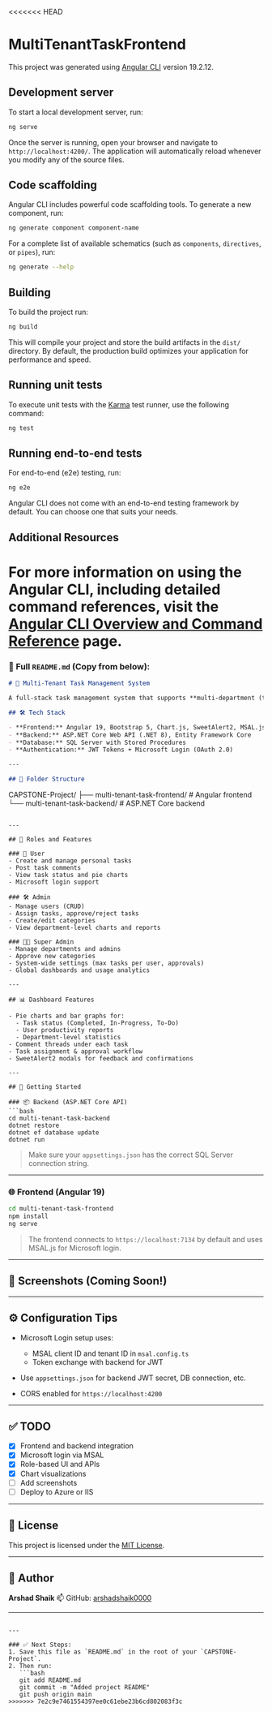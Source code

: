 <<<<<<< HEAD
# MultiTenantTaskFrontend

This project was generated using [Angular CLI](https://github.com/angular/angular-cli) version 19.2.12.

## Development server

To start a local development server, run:

```bash
ng serve
```

Once the server is running, open your browser and navigate to `http://localhost:4200/`. The application will automatically reload whenever you modify any of the source files.

## Code scaffolding

Angular CLI includes powerful code scaffolding tools. To generate a new component, run:

```bash
ng generate component component-name
```

For a complete list of available schematics (such as `components`, `directives`, or `pipes`), run:

```bash
ng generate --help
```

## Building

To build the project run:

```bash
ng build
```

This will compile your project and store the build artifacts in the `dist/` directory. By default, the production build optimizes your application for performance and speed.

## Running unit tests

To execute unit tests with the [Karma](https://karma-runner.github.io) test runner, use the following command:

```bash
ng test
```

## Running end-to-end tests

For end-to-end (e2e) testing, run:

```bash
ng e2e
```

Angular CLI does not come with an end-to-end testing framework by default. You can choose one that suits your needs.

## Additional Resources

For more information on using the Angular CLI, including detailed command references, visit the [Angular CLI Overview and Command Reference](https://angular.dev/tools/cli) page.
=======
### 📄 Full `README.md` (Copy from below):

```markdown
# 🚀 Multi-Tenant Task Management System

A full-stack task management system that supports **multi-department (tenant)** task management with **role-based access** for Users, Admins, and Super Admins.

## 🛠️ Tech Stack

- **Frontend:** Angular 19, Bootstrap 5, Chart.js, SweetAlert2, MSAL.js
- **Backend:** ASP.NET Core Web API (.NET 8), Entity Framework Core
- **Database:** SQL Server with Stored Procedures
- **Authentication:** JWT Tokens + Microsoft Login (OAuth 2.0)

---

## 📁 Folder Structure

```

CAPSTONE-Project/
├── multi-tenant-task-frontend/   # Angular frontend
└── multi-tenant-task-backend/    # ASP.NET Core backend

````

---

## 👥 Roles and Features

### 👤 User
- Create and manage personal tasks
- Post task comments
- View task status and pie charts
- Microsoft login support

### 🛠️ Admin
- Manage users (CRUD)
- Assign tasks, approve/reject tasks
- Create/edit categories
- View department-level charts and reports

### 🧑‍💼 Super Admin
- Manage departments and admins
- Approve new categories
- System-wide settings (max tasks per user, approvals)
- Global dashboards and usage analytics

---

## 📊 Dashboard Features

- Pie charts and bar graphs for:
  - Task status (Completed, In-Progress, To-Do)
  - User productivity reports
  - Department-level statistics
- Comment threads under each task
- Task assignment & approval workflow
- SweetAlert2 modals for feedback and confirmations

---

## 🚀 Getting Started

### 📦 Backend (ASP.NET Core API)
```bash
cd multi-tenant-task-backend
dotnet restore
dotnet ef database update
dotnet run
````

> Make sure your `appsettings.json` has the correct SQL Server connection string.

---

### 🌐 Frontend (Angular 19)

```bash
cd multi-tenant-task-frontend
npm install
ng serve
```

> The frontend connects to `https://localhost:7134` by default and uses MSAL.js for Microsoft login.

---

## 📸 Screenshots (Coming Soon!)

---

## ⚙️ Configuration Tips

* Microsoft Login setup uses:

  * MSAL client ID and tenant ID in `msal.config.ts`
  * Token exchange with backend for JWT
* Use `appsettings.json` for backend JWT secret, DB connection, etc.
* CORS enabled for `https://localhost:4200`

---

## ✅ TODO

* [x] Frontend and backend integration
* [x] Microsoft login via MSAL
* [x] Role-based UI and APIs
* [x] Chart visualizations
* [ ] Add screenshots
* [ ] Deploy to Azure or IIS

---

## 📄 License

This project is licensed under the [MIT License](LICENSE).

---

## 👤 Author

**Arshad Shaik**
📫 GitHub: [arshadshaik0000](https://github.com/arshadshaik0000)

---

````

---

### ✅ Next Steps:
1. Save this file as `README.md` in the root of your `CAPSTONE-Project`.
2. Then run:
   ```bash
   git add README.md
   git commit -m "Added project README"
   git push origin main
>>>>>>> 7e2c9e7461554397ee0c61ebe23b6cd802083f3c
